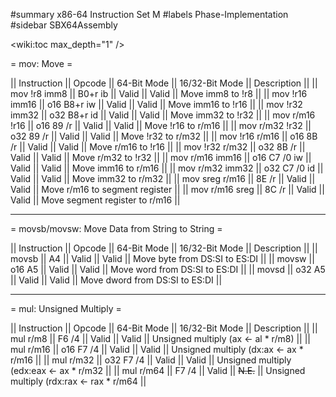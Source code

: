 #summary x86-64 Instruction Set M
#labels Phase-Implementation
#sidebar SBX64Assembly

<wiki:toc max_depth="1" />

= mov: Move = 

|| Instruction     || Opcode       || 64-Bit Mode || 16/32-Bit Mode || Description                    ||
|| mov !r8 imm8    || B0+r ib      || Valid       || Valid          || Move imm8 to !r8               ||
|| mov !r16 imm16  || o16 B8+r iw  || Valid       || Valid          || Move imm16 to !r16             ||
|| mov !r32 imm32  || o32 B8+r id  || Valid       || Valid          || Move imm32 to !r32             ||
|| mov r/m16 !r16  || o16 89 /r    || Valid       || Valid          || Move !r16 to r/m16             ||
|| mov r/m32 !r32  || o32 89 /r    || Valid       || Valid          || Move !r32 to r/m32             ||
|| mov !r16 r/m16  || o16 8B /r    || Valid       || Valid          || Move r/m16 to !r16             ||
|| mov !r32 r/m32  || o32 8B /r    || Valid       || Valid          || Move r/m32 to !r32             ||
|| mov r/m16 imm16 || o16 C7 /0 iw || Valid       || Valid          || Move imm16 to r/m16            ||
|| mov r/m32 imm32 || o32 C7 /0 id || Valid       || Valid          || Move imm32 to r/m32            ||
|| mov sreg r/m16  || 8E /r        || Valid       || Valid          || Move r/m16 to segment register ||
|| mov r/m16 sreg  || 8C /r        || Valid       || Valid          || Move segment register to r/m16 ||

--------

= movsb/movsw: Move Data from String to String =

|| Instruction || Opcode || 64-Bit Mode || 16/32-Bit Mode || Description                    ||
|| movsb       || A4     || Valid       || Valid          || Move byte from DS:SI to ES:DI  ||
|| movsw       || o16 A5 || Valid       || Valid          || Move word from DS:SI to ES:DI  ||
|| movsd       || o32 A5 || Valid       || Valid          || Move dword from DS:SI to ES:DI ||

--------

= mul: Unsigned Multiply = 

|| Instruction || Opcode     || 64-Bit Mode || 16/32-Bit Mode || Description                               ||
|| mul r/m8    || F6 /4      || Valid       || Valid          || Unsigned multiply (ax <- al * r/m8)       ||
|| mul r/m16   || o16 F7 /4  || Valid       || Valid          || Unsigned multiply (dx:ax <- ax * r/m16    ||
|| mul r/m32   || o32 F7 /4  || Valid       || Valid          || Unsigned multiply (edx:eax <- ax * r/m32  ||
|| mul r/m64   || F7 /4      || Valid       || ~~N.E.~~       || Unsigned multiply (rdx:rax <- rax * r/m64 ||

